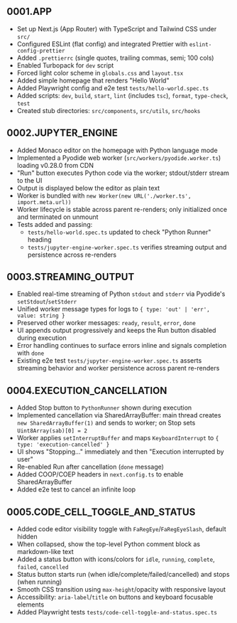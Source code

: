 ## 0001.APP

- Set up Next.js (App Router) with TypeScript and Tailwind CSS under `src/`
- Configured ESLint (flat config) and integrated Prettier with `eslint-config-prettier`
- Added `.prettierrc` (single quotes, trailing commas, semi; 100 cols)
- Enabled Turbopack for `dev` script
- Forced light color scheme in `globals.css` and `layout.tsx`
- Added simple homepage that renders "Hello World"
- Added Playwright config and e2e test `tests/hello-world.spec.ts`
- Added scripts: `dev`, `build`, `start`, `lint` (includes `tsc`), `format`, `type-check`, `test`
- Created stub directories: `src/components`, `src/utils`, `src/hooks`

## 0002.JUPYTER_ENGINE

- Added Monaco editor on the homepage with Python language mode
- Implemented a Pyodide web worker (`src/workers/pyodide.worker.ts`) loading v0.28.0 from CDN
- "Run" button executes Python code via the worker; stdout/stderr stream to the UI
- Output is displayed below the editor as plain text
- Worker is bundled with `new Worker(new URL('./worker.ts', import.meta.url))`
- Worker lifecycle is stable across parent re-renders; only initialized once and terminated on unmount
- Tests added and passing:
  - `tests/hello-world.spec.ts` updated to check "Python Runner" heading
  - `tests/jupyter-engine-worker.spec.ts` verifies streaming output and persistence across re-renders

## 0003.STREAMING_OUTPUT

- Enabled real-time streaming of Python `stdout` and `stderr` via Pyodide's `setStdout`/`setStderr`
- Unified worker message types for logs to `{ type: 'out' | 'err', value: string }`
- Preserved other worker messages: `ready`, `result`, `error`, `done`
- UI appends output progressively and keeps the Run button disabled during execution
- Error handling continues to surface errors inline and signals completion with `done`
- Existing e2e test `tests/jupyter-engine-worker.spec.ts` asserts streaming behavior and worker persistence across parent re-renders

## 0004.EXECUTION_CANCELLATION

- Added Stop button to `PythonRunner` shown during execution
- Implemented cancellation via SharedArrayBuffer: main thread creates `new SharedArrayBuffer(1)` and sends to worker; on Stop sets `Uint8Array(sab)[0] = 2`
- Worker applies `setInterruptBuffer` and maps `KeyboardInterrupt` to `{ type: 'execution-cancelled' }`
- UI shows "Stopping..." immediately and then "Execution interrupted by user"
- Re-enabled Run after cancellation (`done` message)
- Added COOP/COEP headers in `next.config.ts` to enable SharedArrayBuffer
- Added e2e test to cancel an infinite loop

## 0005.CODE_CELL_TOGGLE_AND_STATUS

- Added code editor visibility toggle with `FaRegEye`/`FaRegEyeSlash`, default hidden
- When collapsed, show the top-level Python comment block as markdown-like text
- Added a status button with icons/colors for `idle`, `running`, `complete`, `failed`, `cancelled`
- Status button starts run (when idle/complete/failed/cancelled) and stops (when running)
- Smooth CSS transition using `max-height`/opacity with responsive layout
- Accessibility: `aria-label`/`title` on buttons and keyboard focusable elements
- Added Playwright tests `tests/code-cell-toggle-and-status.spec.ts`
